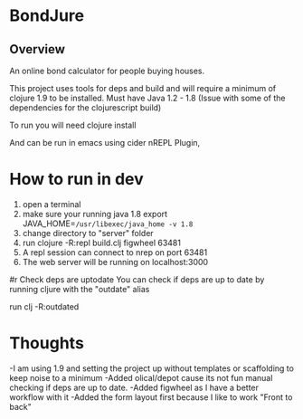 BondJure
========

## Overview
An online bond calculator for people buying houses.

This project uses tools for deps and build and will require a minimum of clojure 1.9 to be installed.
Must have Java 1.2 - 1.8 (Issue with some of the dependencies for the clojurescript build)

To run you will need clojure install

And can be run in emacs using cider nREPL Plugin,

# How to run in dev

1. open a terminal
2. make sure your running java 1.8 export JAVA_HOME=`/usr/libexec/java_home -v 1.8`
3. change directory to "server" folder
4. run clojure -R:repl build.clj figwheel 63481
5. A repl session can connect to nrep on port 63481 
6. The web server will be running on localhost:3000
 

#r Check deps are uptodate
You can check if deps are up to date by running cljure with the "outdate" alias 

run clj -R:outdated

# Thoughts
-I am using 1.9 and setting the project up without templates or scaffolding to keep noise to a minimum
-Added olical/depot cause its not fun manual checking if deps are up to date.
-Added figwheel as I have a better workflow with it
-Added the form layout first because I like to work "Front to back"